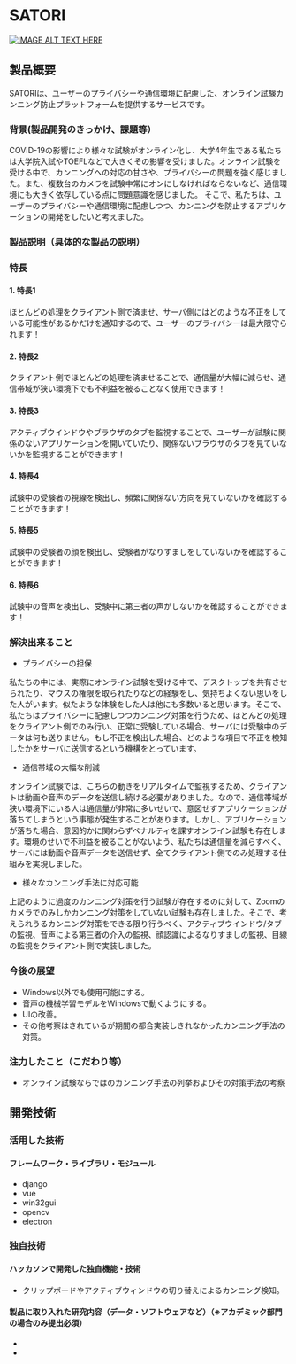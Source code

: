 # SATORI

[![IMAGE ALT TEXT HERE](https://user-images.githubusercontent.com/11728101/98431076-b0c97080-20f5-11eb-8f8f-eae77f3b234e.png)](https://www.youtube.com/watch?v=G5rULR53uMk)

## 製品概要
SATORIは、ユーザーのプライバシーや通信環境に配慮した、オンライン試験カンニング防止プラットフォームを提供するサービスです。

### 背景(製品開発のきっかけ、課題等）
COVID-19の影響により様々な試験がオンライン化し、大学4年生である私たちは大学院入試やTOEFLなどで大きくその影響を受けました。オンライン試験を受ける中で、カンニングへの対応の甘さや、プライバシーの問題を強く感じました。また、複数台のカメラを試験中常にオンにしなければならないなど、通信環境にも大きく依存している点に問題意識を感じました。
そこで、私たちは、ユーザーのプライバシーや通信環境に配慮しつつ、カンニングを防止するアプリケーションの開発をしたいと考えました。



### 製品説明（具体的な製品の説明）
### 特長
#### 1. 特長1
ほとんどの処理をクライアント側で済ませ、サーバ側にはどのような不正をしている可能性があるかだけを通知するので、ユーザーのプライバシーは最大限守られます！

#### 2. 特長2
クライアント側でほとんどの処理を済ませることで、通信量が大幅に減らせ、通信帯域が狭い環境下でも不利益を被ることなく使用できます！

#### 3. 特長3
アクティブウインドウやブラウザのタブを監視することで、ユーザーが試験に関係のないアプリケーションを開いていたり、関係ないブラウザのタブを見ていないかを監視することができます！

#### 4. 特長4
試験中の受験者の視線を検出し、頻繁に関係ない方向を見ていないかを確認することができます！

#### 5. 特長5
試験中の受験者の顔を検出し、受験者がなりすましをしていないかを確認することができます！

#### 6. 特長6
試験中の音声を検出し、受験中に第三者の声がしないかを確認することができます！

### 解決出来ること
- プライバシーの担保

私たちの中には、実際にオンライン試験を受ける中で、デスクトップを共有させられたり、マウスの権限を取られたりなどの経験をし、気持ちよくない思いをした人がいます。似たような体験をした人は他にも多数いると思います。そこで、私たちはプライバシーに配慮しつつカンニング対策を行うため、ほとんどの処理をクライアント側でのみ行い、正常に受験している場合、サーバには受験中のデータは何も送りません。もし不正を検出した場合、どのような項目で不正を検知したかをサーバに送信するという機構をとっています。

- 通信帯域の大幅な削減

オンライン試験では、こちらの動きをリアルタイムで監視するため、クライアントは動画や音声のデータを送信し続ける必要がありました。なので、通信帯域が狭い環境下にいる人は通信量が非常に多いせいで、意図せずアプリケーションが落ちてしまうという事態が発生することがあります。しかし、アプリケーションが落ちた場合、意図的かに関わらずペナルティを課すオンライン試験も存在します。環境のせいで不利益を被ることがないよう、私たちは通信量を減らすべく、サーバには動画や音声データを送信せず、全てクライアント側でのみ処理する仕組みを実現しました。

- 様々なカンニング手法に対応可能

上記のように過度のカンニング対策を行う試験が存在するのに対して、Zoomのカメラでのみしかカンニング対策をしていない試験も存在しました。そこで、考えられうるカンニング対策をできる限り行うべく、アクティブウインドウ/タブの監視、音声による第三者の介入の監視、顔認識によるなりすましの監視、目線の監視をクライアント側で実装しました。

### 今後の展望
- Windows以外でも使用可能にする。
- 音声の機械学習モデルをWindowsで動くようにする。
- UIの改善。
- その他考察はされているが期間の都合実装しきれなかったカンニング手法の対策。

### 注力したこと（こだわり等）
* オンライン試験ならではのカンニング手法の列挙およびその対策手法の考察

## 開発技術
### 活用した技術
#### フレームワーク・ライブラリ・モジュール
* django
* vue
* win32gui
* opencv
* electron


### 独自技術
#### ハッカソンで開発した独自機能・技術
* クリップボードやアクティブウィンドウの切り替えによるカンニング検知。

#### 製品に取り入れた研究内容（データ・ソフトウェアなど）（※アカデミック部門の場合のみ提出必須）
* 
* 

